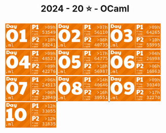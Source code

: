 <!-- AOC TILES BEGIN -->
<h1 align="center">
  2024 - 20 ⭐ - OCaml
</h1>
<a href="src/day1/part1.ml">
  <img src=".aoc_tiles/tiles/2024/01.png" width="161px">
</a>
<a href="src/day2/part1.ml">
  <img src=".aoc_tiles/tiles/2024/02.png" width="161px">
</a>
<a href="src/day3/part1.ml">
  <img src=".aoc_tiles/tiles/2024/03.png" width="161px">
</a>
<a href="src/day4/part1.ml">
  <img src=".aoc_tiles/tiles/2024/04.png" width="161px">
</a>
<a href="src/day5/part1.ml">
  <img src=".aoc_tiles/tiles/2024/05.png" width="161px">
</a>
<a href="src/day6/part1.ml">
  <img src=".aoc_tiles/tiles/2024/06.png" width="161px">
</a>
<a href="src/day7/part1.ml">
  <img src=".aoc_tiles/tiles/2024/07.png" width="161px">
</a>
<a href="src/day8/part1.ml">
  <img src=".aoc_tiles/tiles/2024/08.png" width="161px">
</a>
<a href="src/day9/part1.ml">
  <img src=".aoc_tiles/tiles/2024/09.png" width="161px">
</a>
<a href="src/day10/part1.ml">
  <img src=".aoc_tiles/tiles/2024/10.png" width="161px">
</a>
<!-- AOC TILES END -->
